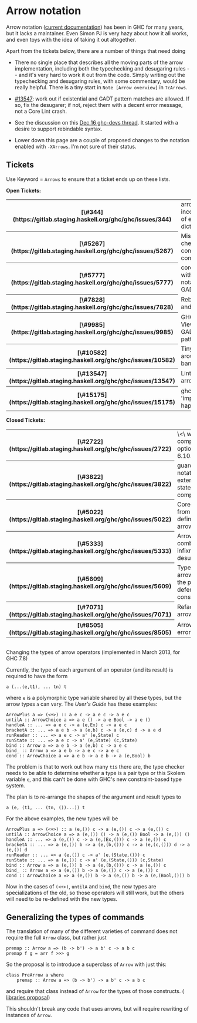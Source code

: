# Arrow notation



Arrow notation ([current documentation](http://www.haskell.org/ghc/docs/latest/html/users_guide/arrow-notation.html)) has been in GHC for many years, but it lacks a maintainer.  Even Simon PJ is very hazy about how it all works, and even toys with the idea of taking it out altogether.



Apart from the tickets below, there are a number of things that need doing


- There no single place that describes all the moving parts of the arrow implementation, including both the typechecking and desugaring rules -- and it's very hard to work it out from the code.  Simply writing out the typechecking and desugaring rules, with some commentary, would be really helpful.  There is a tiny start in `Note [Arrow overview]` in `TcArrows`.

- [\#13547](https://gitlab.staging.haskell.org/ghc/ghc/issues/13547): work out if existential and GADT pattern matches are allowed. If so, fix the desugarer; if not, reject them with a decent error message, not a Core Lint crash.

- See the discussion on this [
  Dec 16 ghc-devs thread](https://mail.haskell.org/pipermail/ghc-devs/2016-December/013317.html).  It started with a desire to support rebindable syntax.

- Lower down this page are a couple of proposed changes to the notation enabled with `-XArrows`.  I'm not sure of their status.

## Tickets



Use Keyword = `Arrows` to ensure that a ticket ends up on these lists.



**Open Tickets:**

<table><tr><th>[\#344](https://gitlab.staging.haskell.org/ghc/ghc/issues/344)</th>
<td>arrow notation: incorrect scope of existential dictionaries</td></tr>
<tr><th>[\#5267](https://gitlab.staging.haskell.org/ghc/ghc/issues/5267)</th>
<td>Missing type checks for arrow command combinators</td></tr>
<tr><th>[\#5777](https://gitlab.staging.haskell.org/ghc/ghc/issues/5777)</th>
<td>core lint error with arrow notation and GADTs</td></tr>
<tr><th>[\#7828](https://gitlab.staging.haskell.org/ghc/ghc/issues/7828)</th>
<td>RebindableSyntax and Arrow</td></tr>
<tr><th>[\#9985](https://gitlab.staging.haskell.org/ghc/ghc/issues/9985)</th>
<td>GHC panic with ViewPatterns and GADTs in a proc pattern</td></tr>
<tr><th>[\#10582](https://gitlab.staging.haskell.org/ghc/ghc/issues/10582)</th>
<td>Tiny bug in lexer around lexing banana brackets</td></tr>
<tr><th>[\#13547](https://gitlab.staging.haskell.org/ghc/ghc/issues/13547)</th>
<td>Lint error in arrows program</td></tr>
<tr><th>[\#15175](https://gitlab.staging.haskell.org/ghc/ghc/issues/15175)</th>
<td>ghc: panic! (the 'impossible' happened)</td></tr></table>




**Closed Tickets:**

<table><tr><th>[\#2722](https://gitlab.staging.haskell.org/ghc/ghc/issues/2722)</th>
<td>\<\<loop\> when compiling with -O option with ghc-6.10.0.20081019</td></tr>
<tr><th>[\#3822](https://gitlab.staging.haskell.org/ghc/ghc/issues/3822)</th>
<td>guards in arrow notation (Arrows extension) case statement cause compiler panic</td></tr>
<tr><th>[\#5022](https://gitlab.staging.haskell.org/ghc/ghc/issues/5022)</th>
<td>Core Lint error from polymorphic definitions inside arrow rec</td></tr>
<tr><th>[\#5333](https://gitlab.staging.haskell.org/ghc/ghc/issues/5333)</th>
<td>Arrow command combinators and infixr cause the desugarer to fail</td></tr>
<tr><th>[\#5609](https://gitlab.staging.haskell.org/ghc/ghc/issues/5609)</th>
<td>Type checking arrow notation in the presence of deferred constraints</td></tr>
<tr><th>[\#7071](https://gitlab.staging.haskell.org/ghc/ghc/issues/7071)</th>
<td>Refactoring arrows</td></tr>
<tr><th>[\#8505](https://gitlab.staging.haskell.org/ghc/ghc/issues/8505)</th>
<td>Arrows example error</td></tr></table>



##
Changing the types of arrow operators (implemented in March 2013, for GHC 7.8)



Currently, the type of each argument of an operator (and its result) is required to have the form


```wiki
a (...(e,t1), ... tn) t
```


where `e` is a polymorphic type variable shared by all these types, but the arrow types `a` can vary.  The *User's Guide* has these examples:


```wiki
ArrowPlus a => (<+>) :: a e c -> a e c -> a e c
untilA :: ArrowChoice a => a e () -> a e Bool -> a e ()
handleA :: ... => a e c -> a (e,Ex) c -> a e c
bracketA :: ... => a e b -> a (e,b) c -> a (e,c) d -> a e d
runReader :: ... => a e c -> a' (e,State) c
runState :: ... => a e c -> a' (e,State) (c,State)
bind :: Arrow a => a e b -> a (e,b) c -> a e c
bind_ :: Arrow a => a e b -> a e c -> a e c
cond :: ArrowChoice a => a e b -> a e b -> a (e,Bool) b
```


The problem is that to work out how many `ti`s there are, the type checker needs to be able to determine whether a type is a pair type or this Skolem variable `e`, and this can't be done with GHC's new constraint-based type system.



The plan is to re-arrange the shapes of the argument and result types to


```wiki
a (e, (t1, ... (tn, ())...)) t
```


For the above examples, the new types will be


```wiki
ArrowPlus a => (<+>) :: a (e,()) c -> a (e,()) c -> a (e,()) c
untilA :: ArrowChoice a => a (e,()) () -> a (e,()) Bool -> a (e,()) ()
handleA :: ... => a (e,()) c -> a (e,(Ex,())) c -> a (e,()) c
bracketA :: ... => a (e,()) b -> a (e,(b,())) c -> a (e,(c,())) d -> a (e,()) d
runReader :: ... => a (e,()) c -> a' (e,(State,())) c
runState :: ... => a (e,()) c -> a' (e,(State,())) (c,State)
bind :: Arrow a => a (e,()) b -> a (e,(b,())) c -> a (e,()) c
bind_ :: Arrow a => a (e,()) b -> a (e,()) c -> a (e,()) c
cond :: ArrowChoice a => a (e,()) b -> a (e,()) b -> a (e,(Bool,())) b
```


Now in the cases of `(<+>)`, `untilA` and `bind`, the new types are specializations of the old, so those operators will still work, but the others will need to be re-defined with the new types.


## Generalizing the types of commands



The translation of many of the different varieties of command does not require the full `Arrow` class, but rather just


```wiki
premap :: Arrow a => (b -> b') -> a b' c -> a b c
premap f g = arr f >>> g
```


So the proposal is to introduce a superclass of `Arrow` with just this:


```wiki
class PreArrow a where
    premap :: Arrow a => (b -> b') -> a b' c -> a b c
```


and require that class instead of `Arrow` for the types of those constructs. ([
libraries proposal](http://thread.gmane.org/gmane.comp.lang.haskell.libraries/17609))



This shouldn't break any code that uses arrows, but will require rewriting of instances of `Arrow`.


